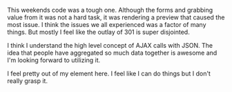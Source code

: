 This weekends code was a tough one. Although the forms and grabbing value from it was not a hard task, it was rendering a preview that caused the most issue. I think the issues we all experienced was a factor of many things. But mostly I feel like the outlay of 301 is super disjointed.

I think I understand the high level concept of AJAX calls with JSON. The idea that people have aggregated so much data together is awesome and I'm looking forward to utilizing it.

I feel pretty out of my element here. I feel like I can do things but I don't really grasp it.
